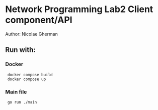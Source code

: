 # Network Programming Lab2 Client component/API
Author: Nicolae Gherman  

## Run with: 

### Docker  
``` 
 docker compose build
 docker compose up
```

### Main file 

```
 go run ./main 
``` 



